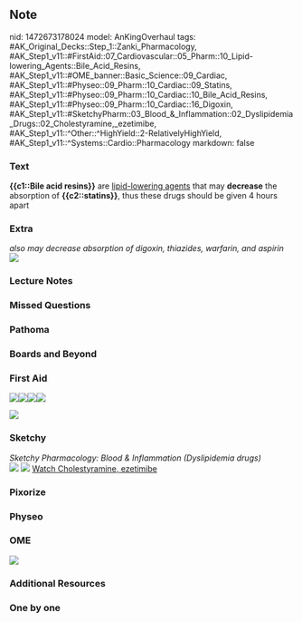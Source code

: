## Note
nid: 1472673178024
model: AnKingOverhaul
tags: #AK_Original_Decks::Step_1::Zanki_Pharmacology, #AK_Step1_v11::#FirstAid::07_Cardiovascular::05_Pharm::10_Lipid-lowering_Agents::Bile_Acid_Resins, #AK_Step1_v11::#OME_banner::Basic_Science::09_Cardiac, #AK_Step1_v11::#Physeo::09_Pharm::10_Cardiac::09_Statins, #AK_Step1_v11::#Physeo::09_Pharm::10_Cardiac::10_Bile_Acid_Resins, #AK_Step1_v11::#Physeo::09_Pharm::10_Cardiac::16_Digoxin, #AK_Step1_v11::#SketchyPharm::03_Blood_&_Inflammation::02_Dyslipidemia_Drugs::02_Cholestyramine,_ezetimibe, #AK_Step1_v11::^Other::^HighYield::2-RelativelyHighYield, #AK_Step1_v11::^Systems::Cardio::Pharmacology
markdown: false

### Text
<div>
  <b>{{c1::Bile acid resins</b><b>}}</b> are <u>lipid-lowering
  agents</u> that may <b>decrease</b> the absorption of
  <b>{{c2::statins}}</b>, thus these drugs should be given 4 hours
  apart
</div>

### Extra
<div>
  <i>also may decrease absorption of digoxin, thiazides, warfarin,
  and aspirin</i>
</div>
<div><img src="paste-503834023559751.jpg"></div>

### Lecture Notes


### Missed Questions


### Pathoma


### Boards and Beyond


### First Aid
<img src="paste-240672787398659.jpg"><img src=
"paste-203263622250499.jpg"><img src=
"paste-230506599809027.jpg"><img src="paste-225266739707907.jpg">
<div>
  <div><img src="paste-235252538671107.jpg"></div>
</div>

### Sketchy
<div>
  <i>Sketchy Pharmacology: Blood & Inflammation (Dyslipidemia
  drugs)</i>
</div><img src="paste-565307890466817.jpg"> <img src=
"Screen%20Shot%202019-10-01%20at%209.06.04%20AM.png"> <a href=
"https://dashboard.sketchy.com/study/medical/courses/medical-pharmacology/units/medical-pharmacology-blood-inflammation/videos/medical-pharmacology-blood-and-inflammation-dyslipidemia-drugs-cholestyramine-ezetimibe?utm_source=anki&utm_medium=partnership&utm_campaign=february_update&utm_content=medical">
Watch Cholestyramine, ezetimibe</a>

### Pixorize


### Physeo


### OME
<div class="ome-widget">
  <a href="https://onlinemeded.org/spa/cardiac?ref=anki"><img src=
  "_OME_AnkiFlashcards_Topic_2.png"></a>
</div>

### Additional Resources


### One by one

